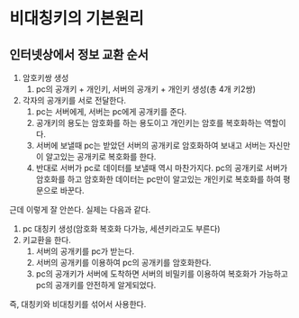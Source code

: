 # 비대칭키의 기본원리

## 인터넷상에서 정보 교환 순서

1. 암호키쌍 생성
   1. pc의 공개키 + 개인키, 서버의 공개키 + 개인키 생성(총 4개 키2쌍)
2. 각자의 공개키를 서로 전달한다.
   1. pc는 서버에게, 서버는 pc에게 공개키를 준다.
   2. 공개키의 용도는 암호화를 하는 용도이고 개인키는 암호를 복호화하는 역할이다.
   3. 서버에 보낼때 pc는 받았던 서버의 공개키로 암호화하여 보내고 서버는 자신만이 알고있는 공개키로 복호화를 한다.
   4. 반대로 서버가 pc로 데이터를 보낼때 역시 마찬가지다. pc의 공개키로 서버가 암호화를 하고 암호화한 데이터는 pc만이 알고있는 개인키로 복호화를 하여 평문으로 바꾼다.

근데 이렇게 잘 안쓴다. 실제는 다음과 같다.

1. pc 대칭키 생성(암호화 복호화 다가능, 세션키라고도 부른다)
2. 키교환을 한다.
   1. 서버의 공개키를 pc가 받는다.
   2. 서버의 공개키를 이용하여 pc의 공개키를 암호화한다.
   3. pc의 공개키가 서버에 도착하면 서버의 비밀키를 이용하여 복호화가 가능하고 pc의 공개키를 안전하게 알게되었다.

즉, 대칭키와 비대칭키를 섞어서 사용한다.
